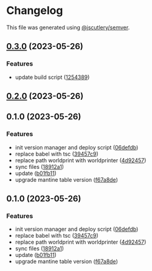 # Changelog

This file was generated using [@jscutlery/semver](https://github.com/jscutlery/semver).

## [0.3.0](https://github.com/worldprinter/wdesign/compare/v0.2.0...v0.3.0) (2023-05-26)

### Features

-   update build script ([1254389](https://github.com/worldprinter/wdesign/commit/1254389b07a096169e05354f3f2c8044347c717a))

## [0.2.0](https://github.com/worldprinter/wdesign/compare/v0.1.0...v0.2.0) (2023-05-26)

## 0.1.0 (2023-05-26)

### Features

-   init version manager and deploy script ([06defdb](https://github.com/worldprinter/wdesign/commit/06defdb9b20d3197463c45e5957746dd46f34dc7))
-   replace babel with tsc ([39457c9](https://github.com/worldprinter/wdesign/commit/39457c9dc396665445bc5c020b704ba6434ac248))
-   replace path worldprint with worldprinter ([4d92457](https://github.com/worldprinter/wdesign/commit/4d92457935208c398f56b6348ec8e385a280aa2c))
-   sync files ([18912a1](https://github.com/worldprinter/wdesign/commit/18912a1281f2468f9d269713c334411eafa22941))
-   update ([b01fb11](https://github.com/worldprinter/wdesign/commit/b01fb111bf54bd7dcf76d2086a61d49ca3649ac7))
-   upgrade mantine table version ([f67a8de](https://github.com/worldprinter/wdesign/commit/f67a8de9eb9fef8a091c9f2ee310704561a5ad34))

## 0.1.0 (2023-05-26)

### Features

-   init version manager and deploy script ([06defdb](https://github.com/worldprinter/wdesign/commit/06defdb9b20d3197463c45e5957746dd46f34dc7))
-   replace babel with tsc ([39457c9](https://github.com/worldprinter/wdesign/commit/39457c9dc396665445bc5c020b704ba6434ac248))
-   replace path worldprint with worldprinter ([4d92457](https://github.com/worldprinter/wdesign/commit/4d92457935208c398f56b6348ec8e385a280aa2c))
-   sync files ([18912a1](https://github.com/worldprinter/wdesign/commit/18912a1281f2468f9d269713c334411eafa22941))
-   update ([b01fb11](https://github.com/worldprinter/wdesign/commit/b01fb111bf54bd7dcf76d2086a61d49ca3649ac7))
-   upgrade mantine table version ([f67a8de](https://github.com/worldprinter/wdesign/commit/f67a8de9eb9fef8a091c9f2ee310704561a5ad34))
